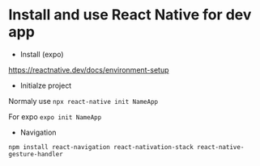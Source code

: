 # Install and use React Native for dev app

- Install (expo)

https://reactnative.dev/docs/environment-setup


- Initialze project

Normaly use ```npx react-native init NameApp```

For expo ```expo init NameApp```


- Navigation

```npm install react-navigation react-nativation-stack react-native-gesture-handler``` 
